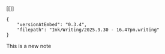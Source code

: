 [[]]
```handwritten-ink
{
	"versionAtEmbed": "0.3.4",
	"filepath": "Ink/Writing/2025.9.30 - 16.47pm.writing"
}
```
This is a new note
